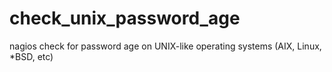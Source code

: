 # check_unix_password_age
nagios check for password age on UNIX-like operating systems (AIX, Linux, *BSD, etc)
